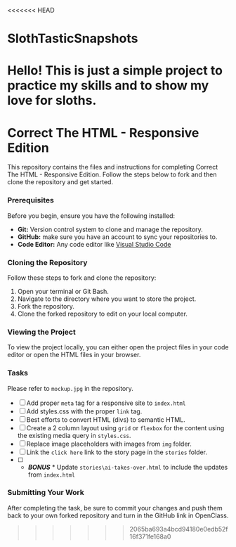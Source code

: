 <<<<<<< HEAD
# SlothTasticSnapshots
Hello! This is just a simple project to practice my skills and to show my love for sloths. 
=======
# Correct The HTML - Responsive Edition

This repository contains the files and instructions for completing Correct The HTML - Responsive Edition. Follow the steps below to fork and then clone the repository and get started.

### Prerequisites

Before you begin, ensure you have the following installed:

- **Git:** Version control system to clone and manage the repository.
- **GitHub:** make sure you have an account to sync your repositories to.
- **Code Editor:** Any code editor like [Visual Studio Code](https://code.visualstudio.com/)

### Cloning the Repository

Follow these steps to fork and clone the repository:

1. Open your terminal or Git Bash.
2. Navigate to the directory where you want to store the project.
3. Fork the repository.
4. Clone the forked repository to edit on your local computer.

### Viewing the Project

To view the project locally, you can either open the project files in your code editor or open the HTML files in your browser.

### Tasks

Please refer to `mockup.jpg` in the repository.

- [ ] Add proper `meta` tag for a responsive site to `index.html`
- [ ] Add styles.css with the proper `link` tag.
- [ ] Best efforts to convert HTML (divs) to semantic HTML.
- [ ] Create a 2 column layout using `grid` or `flexbox` for the content using the existing media query in `styles.css`.
- [ ] Replace image placeholders with images from `img` folder.
- [ ] Link the `click here` link to the story page in the `stories` folder.
- [ ] * ***BONUS*** * Update `stories\ai-takes-over.html` to include the updates from `index.html`

### Submitting Your Work

After completing the task, be sure to commit your changes and push them back to your own forked repository and turn in the GitHub link in OpenClass.
>>>>>>> 2065ba693a4bcd94180e0edb52f16f371fe168a0
